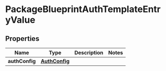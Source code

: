 

# PackageBlueprintAuthTemplateEntryValue


## Properties

| Name | Type | Description | Notes |
|------------ | ------------- | ------------- | -------------|
|**authConfig** | [**AuthConfig**](AuthConfig.md) |  |  |



